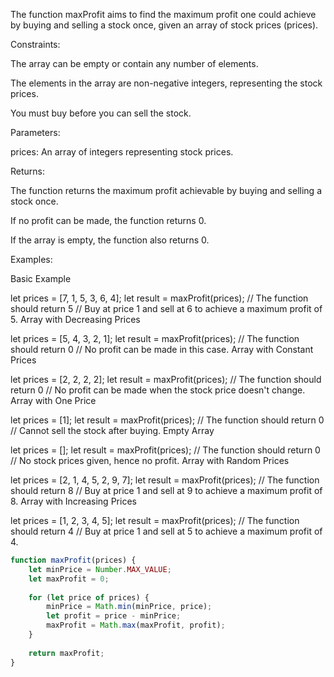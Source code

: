 The function maxProfit aims to find the maximum profit one could achieve by buying and selling a stock once, given an array of stock prices (prices).



Constraints:

The array can be empty or contain any number of elements.

The elements in the array are non-negative integers, representing the stock prices.

You must buy before you can sell the stock.



Parameters:

prices: An array of integers representing stock prices.



Returns:

The function returns the maximum profit achievable by buying and selling a stock once.

If no profit can be made, the function returns 0.

If the array is empty, the function also returns 0.



Examples:

Basic Example

let prices = [7, 1, 5, 3, 6, 4];
let result = maxProfit(prices);
// The function should return 5
// Buy at price 1 and sell at 6 to achieve a maximum profit of 5.
Array with Decreasing Prices

let prices = [5, 4, 3, 2, 1];
let result = maxProfit(prices);
// The function should return 0
// No profit can be made in this case.
Array with Constant Prices

let prices = [2, 2, 2, 2];
let result = maxProfit(prices);
// The function should return 0
// No profit can be made when the stock price doesn't change.
Array with One Price

let prices = [1];
let result = maxProfit(prices);
// The function should return 0
// Cannot sell the stock after buying.
Empty Array

let prices = [];
let result = maxProfit(prices);
// The function should return 0
// No stock prices given, hence no profit.
Array with Random Prices

let prices = [2, 1, 4, 5, 2, 9, 7];
let result = maxProfit(prices);
// The function should return 8
// Buy at price 1 and sell at 9 to achieve a maximum profit of 8.
Array with Increasing Prices

let prices = [1, 2, 3, 4, 5];
let result = maxProfit(prices);
// The function should return 4
// Buy at price 1 and sell at 5 to achieve a maximum profit of 4.

```js
function maxProfit(prices) {
    let minPrice = Number.MAX_VALUE;
    let maxProfit = 0;
 
    for (let price of prices) {
        minPrice = Math.min(minPrice, price);
        let profit = price - minPrice;
        maxProfit = Math.max(maxProfit, profit);
    }
 
    return maxProfit;
}
```

